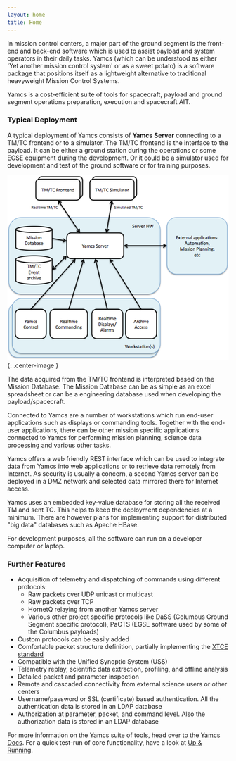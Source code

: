 ```yaml
---
layout: home
title: Home
---
```


In mission control centers, a major part of the ground segment is the front-end and back-end software which is used to assist payload and system operators in their daily tasks. Yamcs (which can be understood as either 'Yet another mission control system' or as a sweet potato) is a software package that positions itself as a lightweight alternative to traditional heavyweight Mission Control Systems.

Yamcs is a cost-efficient suite of tools for spacecraft, payload and ground segment operations preparation, execution and spacecraft AIT.

### Typical Deployment

A typical deployment of Yamcs consists of **Yamcs Server** connecting to a TM/TC frontend or to a simulator. The TM/TC frontend is the interface to the payload. It can be either a ground station during the operations or some EGSE equipment during the development. Or it could be a simulator used for development and test of the ground software or for training purposes.

![Typical Deployment](/assets/typical-deployment.png){: .center-image }

The data acquired from the TM/TC frontend is interpreted based on the Mission Database. The Mission Database can be as simple as an excel spreadsheet or can be a engineering database used when developing the payload/spacecraft.

Connected to Yamcs are a number of workstations which run end-user applications such as displays or commanding tools. Together with the end-user applications, there can be other mission specific applications connected to Yamcs for performing mission planning, science data processing and various other tasks.

Yamcs offers a web friendly REST interface which can be used to integrate data from Yamcs into web applications or to retrieve data remotely from Internet. As security is usually a concern, a second Yamcs server can be deployed in a DMZ network and selected data mirrored there for Internet access.

Yamcs uses an embedded key-value database for storing all the received TM and sent TC. This helps to keep the deployment dependencies at a minimum. There are however plans for implementing support for distributed "big data" databases such as Apache HBase.

For development purposes, all the software can run on a developer computer or laptop.

### Further Features
* Acquisition of telemetry and dispatching of commands using different protocols:
    * Raw packets over UDP unicast or multicast
    * Raw packets over TCP
    * HornetQ relaying from another Yamcs server
    * Various other project specific protocols like DaSS (Columbus Ground Segment specific protocol), PaCTS (EGSE software used by some of the Columbus payloads)
* Custom protocols can be easily added
* Comfortable packet structure definition, partially implementing the [XTCE standard](http://www.xtce.org)
* Compatible with the Unified Synoptic System (USS)
* Telemetry replay, scientific data extraction, profiling, and offline analysis
* Detailed packet and parameter inspection
* Remote and cascaded connectivity from external science users or other centers
* Username/password or SSL (certificate) based authentication. All the authentication data is stored in an LDAP database
* Authorization at parameter, packet, and command level. Also the authorization data is stored in an LDAP database


For more information on the Yamcs suite of tools, head over to the [Yamcs Docs](/docs/). For a quick test-run of core functionality, have a look at [Up & Running](/running/).
